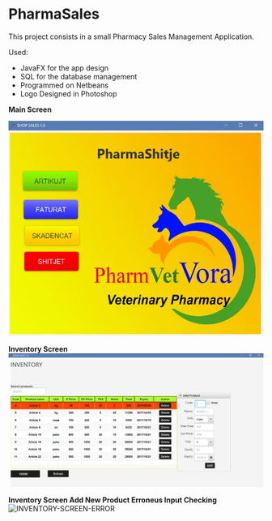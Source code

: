 # PharmaSales
This project consists in a small Pharmacy Sales Management Application.

Used:
- JavaFX for the app design
- SQL for the database management
- Programmed on Netbeans 
- Logo Designed in Photoshop

**Main Screen** 


![MAIN-SCREEN-PIC](https://github.com/ndricimrr/PharmaSales/blob/master/image/Capture.JPG)



**Inventory Screen**
![INVENTORY-SCREEN-PIC](https://github.com/ndricimrr/PharmaSales/blob/master/image/INVENTORY.JPG)

**Inventory Screen Add New Product Erroneus Input Checking**
![INVENTORY-SCREEN-ERROR]()
